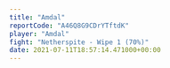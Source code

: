 ```yaml
---
title: "Amdal"
reportCode: "A46Q8G9CDrYTftdK"
player: "Amdal"
fight: "Netherspite - Wipe 1 (70%)"
date: 2021-07-11T18:57:14.471000+00:00
---
```

